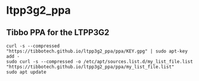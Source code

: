 # ltpp3g2_ppa
## Tibbo PPA for the LTPP3G2 


```shell
curl -s --compressed "https://tibbotech.github.io/ltpp3g2_ppa/ppa/KEY.gpg" | sudo apt-key add -
sudo curl -s --compressed -o /etc/apt/sources.list.d/my_list_file.list "https://tibbotech.github.io/ltpp3g2_ppa/ppa/my_list_file.list"
sudo apt update
```
